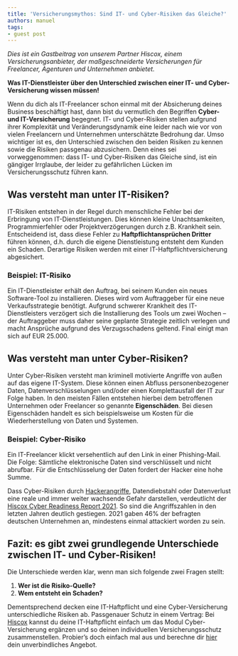 ```yaml
---
title: 'Versicherungsmythos: Sind IT- und Cyber-Risiken das Gleiche?'
authors: manuel
tags:
- guest post
---
```


_Dies ist ein Gastbeitrag von unserem Partner Hiscox, einem Versicherungsanbieter, der maßgeschneiderte Versicherungen für Freelancer, Agenturen und Unternehmen anbietet._

**Was IT-Dienstleister über den Unterschied zwischen einer IT- und Cyber-Versicherung wissen müssen!**

Wenn du dich als IT-Freelancer schon einmal mit der Absicherung deines Business beschäftigt hast, dann bist du vermutlich den Begriffen **Cyber- und IT-Versicherung** begegnet. IT- und Cyber-Risiken stellen aufgrund ihrer Komplexität und Veränderungsdynamik eine leider nach wie vor von vielen Freelancern und Unternehmen unterschätzte Bedrohung dar. Umso wichtiger ist es, den Unterschied zwischen den beiden Risiken zu kennen sowie die Risiken passgenau abzusichern. Denn eines sei vorweggenommen: dass IT- und Cyber-Risiken das Gleiche sind, ist ein gängiger Irrglaube, der leider zu gefährlichen Lücken im Versicherungsschutz führen kann.

<!--truncate-->

## Was versteht man unter IT-Risiken?

IT-Risiken entstehen in der Regel durch menschliche Fehler bei der Erbringung von IT-Dienstleistungen. Dies können kleine Unachtsamkeiten, Programmierfehler oder Projektverzögerungen durch z.B. Krankheit sein. Entscheidend ist, dass diese Fehler zu **Haftpflichtansprüchen Dritter** führen können, d.h. durch die eigene Dienstleistung entsteht dem Kunden ein Schaden. Derartige Risiken werden mit einer IT-Haftpflichtversicherung abgesichert.

### Beispiel: IT-Risiko

Ein IT-Dienstleister erhält den Auftrag, bei seinem Kunden ein neues Software-Tool zu installieren. Dieses wird vom Auftraggeber für eine neue Verkaufsstrategie benötigt. Aufgrund schwerer Krankheit des IT-Dienstleisters verzögert sich die Installierung des Tools um zwei Wochen – der Auftraggeber muss daher seine geplante Strategie zeitlich verlegen und macht Ansprüche aufgrund des Verzugsschadens geltend. Final einigt man sich auf EUR 25.000.

## Was versteht man unter Cyber-Risiken?

Unter Cyber-Risiken versteht man kriminell motivierte Angriffe von außen auf das eigene IT-System. Diese können einen Abfluss personenbezogener Daten, Datenverschlüsselungen und/oder einen Komplettausfall der IT zur Folge haben. In den meisten Fällen entstehen hierbei dem betroffenen Unternehmen oder Freelancer so genannte **Eigenschäden**. Bei diesen Eigenschäden handelt es sich beispielsweise um Kosten für die Wiederherstellung von Daten und Systemen.

### Beispiel: Cyber-Risiko

Ein IT-Freelancer klickt versehentlich auf den Link in einer Phishing-Mail. Die Folge: Sämtliche elektronische Daten sind verschlüsselt und nicht abrufbar. Für die Entschlüsselung der Daten fordert der Hacker eine hohe Summe.

Dass Cyber-Risiken durch [Hackerangriffe](https://www.hiscox.de/glossar/hackerangriff-versicherung/), Datendiebstahl oder Datenverlust eine reale und immer weiter wachsende Gefahr darstellen, verdeutlicht der [Hiscox Cyber Readiness Report 2021](https://www.hiscox.de/cyber-readiness-report-2021/). So sind die Angriffszahlen in den letzten Jahren deutlich gestiegen. 2021 gaben 46% der befragten deutschen Unternehmen an, mindestens einmal attackiert worden zu sein.

## Fazit: es gibt zwei grundlegende Unterschiede zwischen IT- und Cyber-Risiken!

Die Unterschiede werden klar, wenn man sich folgende zwei Fragen stellt:

1. **Wer ist die Risiko-Quelle?**
2. **Wem entsteht ein Schaden?**

Dementsprechend decken eine IT-Haftpflicht und eine Cyber-Versicherung unterschiedliche Risiken ab. Passgenauer Schutz in einem Vertrag: Bei [Hiscox](https://www.hiscox.de/) kannst du deine IT-Haftpflicht einfach um das Modul Cyber-Versicherung ergänzen und so deinen individuellen Versicherungsschutz zusammenstellen. Probier’s doch einfach mal aus und berechne dir [hier](https://www.hiscox.de/geschaeftskunden/versicherungen-fuer-uplink/) dein unverbindliches Angebot.
